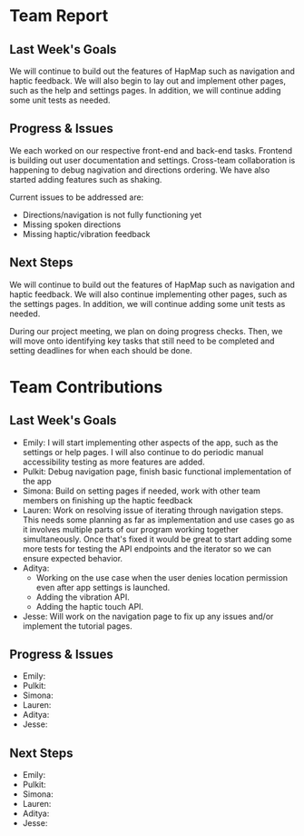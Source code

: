 # Team Report

## Last Week's Goals
We will continue to build out the features of HapMap such as navigation and haptic feedback. We will also begin to lay out and implement other pages, such as the help and settings pages. In addition, we will continue adding some unit tests as needed.

## Progress & Issues
We each worked on our respective front-end and back-end tasks. Frontend is building out user documentation and settings. Cross-team collaboration is happening to debug nagivation and directions ordering. We have also started adding features such as shaking.

Current issues to be addressed are:
- Directions/navigation is not fully functioning yet
- Missing spoken directions
- Missing haptic/vibration feedback

## Next Steps
We will continue to build out the features of HapMap such as navigation and haptic feedback. We will also continue implementing other pages, such as the settings pages. In addition, we will continue adding some unit tests as needed.

During our project meeting, we plan on doing progress checks. Then, we will move onto identifying key tasks that still need to be completed and setting deadlines for when each should be done.

# Team Contributions

## Last Week's Goals
- Emily: I will start implementing other aspects of the app, such as the settings or help pages. I will also continue to do periodic manual accessibility testing as more features are added.
- Pulkit: Debug navigation page, finish basic functional implementation of the app
- Simona: Build on setting pages if needed, work with other team members on finishing up the haptic feedback
- Lauren: Work on resolving issue of iterating through navigation steps. This needs some planning as far as implementation and use cases go as it involves multiple parts of our program working together simultaneously. Once that's fixed it would be great to start adding some more tests for testing the API endpoints and the iterator so we can ensure expected behavior.
- Aditya:
    - Working on the use case when the user denies location permission even after app settings is launched.
    - Adding the vibration API.
    - Adding the haptic touch API.
- Jesse: Will work on the navigation page to fix up any issues and/or implement the tutorial pages. 

## Progress & Issues
- Emily:
- Pulkit:
- Simona:
- Lauren:
- Aditya:
- Jesse:

## Next Steps
- Emily:
- Pulkit:
- Simona:
- Lauren:
- Aditya:
- Jesse:
